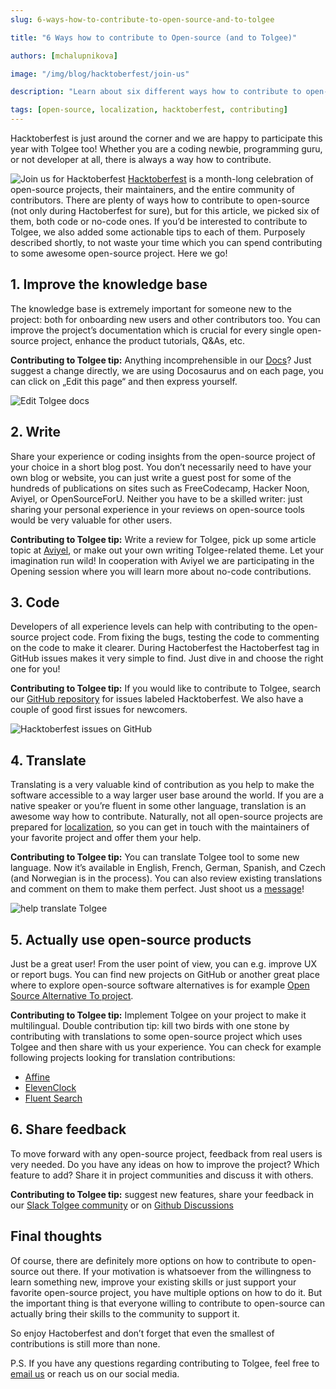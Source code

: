 ```yaml
---
slug: 6-ways-how-to-contribute-to-open-source-and-to-tolgee

title: "6 Ways how to contribute to Open-source (and to Tolgee)"

authors: [mchalupnikova]

image: "/img/blog/hacktoberfest/join-us"

description: "Learn about six different ways how to contribute to open-source projects during Hacktoberfest. Explore how to contribute to Tolgee project."

tags: [open-source, localization, hacktoberfest, contributing]
---
```

Hacktoberfest is just around the corner and we are happy to participate this year with Tolgee too! Whether you are a coding newbie, programming guru, or not developer at all, there is always a way how to contribute. 

<!--truncate-->
![Join us for Hacktoberfest](/img/blog/hacktoberfest/join-us.png)
[Hacktoberfest](https://hacktoberfest.com) is a month-long celebration of open-source projects, their maintainers, and the entire community of contributors. There are plenty of ways how to contribute to open-source (not only during Hactoberfest for sure), but for this article, we picked six of them, both code or no-code ones. If you’d be interested to contribute to Tolgee, we also added some actionable tips to each of them.  Purposely described shortly, to not waste your time which you can spend contributing to some awesome open-source project. Here we go! 

## 1. Improve the knowledge base 
The knowledge base is extremely important for someone new to the project: both for onboarding new users and other contributors too. 
You can improve the project’s documentation which is crucial for every single open-source project, enhance the product tutorials, Q&As, etc.

**Contributing to Tolgee tip:** Anything incomprehensible in our [Docs](/docs/)? Just suggest a change directly, we are using Docosaurus and on each page, you can click on „Edit this page“ and then express yourself. 

![Edit Tolgee docs](/img/blog/hacktoberfest/edit-docs.png)
## 2. Write

Share your experience or coding insights from the open-source project of your choice in a short blog post. You don’t necessarily need to have your own blog or website, you can just write a guest post for some of the hundreds of publications on sites such as FreeCodecamp, Hacker Noon, Aviyel, or OpenSourceForU. Neither you have to be a skilled writer: just sharing your personal experience in your reviews on open-source tools would be very valuable for other users.

**Contributing to Tolgee tip:** Write a review for Tolgee, pick up some article topic at [Aviyel](https://aviyel.com), or make out your own writing Tolgee-related theme. Let your imagination run wild! In cooperation with Aviyel we are participating in the Opening session where you will learn more about no-code contributions.

## 3. Code

Developers of all experience levels can help with contributing to the open-source project code. From fixing the bugs, testing the code to commenting on the code to make it clearer. During Hactoberfest the Hactoberfest tag in GitHub issues makes it very simple to find. Just dive in and choose the right one for you! 

**Contributing to Tolgee tip:** If you would like to contribute to Tolgee, search our [GitHub repository](https://github.com/tolgee/tolgee-platform) for issues labeled Hacktoberfest. We also have a couple of good first issues for newcomers. 

![Hacktoberfest issues on GitHub](/img/blog/hacktoberfest/hacktoberfest-issues.png)

## 4. Translate

Translating is a very valuable kind of contribution as you help to make the software accessible to a way larger user base around the world. If you are a native speaker or you’re fluent in some other language, translation is an awesome way how to contribute. Naturally, not all open-source projects are prepared for [localization](/blog/localization-basics-S01E01), so you can get in touch with the maintainers of your favorite project and offer them your help. 

**Contributing to Tolgee tip:** You can translate Tolgee tool to some new language. Now it’s available in English, French, German, Spanish, and Czech (and Norwegian is in the process). You can also review existing translations and comment on them to make them perfect.  Just shoot us a [message](mailto:info@tolgee.io)!

![help translate Tolgee](/img/blog/hacktoberfest/translate-tolgee.png)

## 5. Actually use open-source products

Just be a great user! From the user point of view, you can e.g. improve UX or report bugs. You can find new projects on GitHub or another great place where to explore open-source software alternatives is for example [Open Source Alternative To project](https://www.opensourcealternative.to).

**Contributing to Tolgee tip:** Implement Tolgee on your project to make it multilingual.
Double contribution tip: kill two birds with one stone by contributing with translations to some open-source project which uses Tolgee and then share with us your experience. You can check for example following projects looking for translation contributions:

- [Affine](https://docs.affine.pro/affine/internationalization/operation-guide) 
- [ElevenClock](https://github.com/martinet101/ElevenClock/wiki#translating-elevenclock) 
- [Fluent Search](https://www.fluentsearch.net/posts/fluent-search-version-09910) 

## 6. Share feedback

To move forward with any open-source project, feedback from real users is very needed. Do you have any ideas on how to improve the project? Which feature to add? Share it in project communities and discuss it with others. 

**Contributing to Tolgee tip:** suggest new features, share your feedback in our [Slack Tolgee community](https://join.slack.com/t/tolgeecommunity/shared_invite/zt-195isb5u8-_RcSRgVJfvgsPpOBIok~IQ) or on [Github Discussions](https://github.com/tolgee/tolgee-platform/discussions)

## Final thoughts
Of course, there are definitely more options on how to contribute to open-source out there. If your motivation is whatsoever from the willingness to learn something new, improve your existing skills or just support your favorite open-source project, you have multiple options on how to do it. But the important thing is that everyone willing to contribute to open-source can actually bring their skills to the community to support it. 

So enjoy Hactoberfest and don’t forget that even the smallest of contributions is still more than none. 

P.S. If you have any questions regarding contributing to Tolgee, feel free to [email us](mailto:info@tolgee.io) or reach us on our social media.